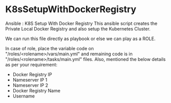 # K8sSetupWithDockerRegistry
Ansible : K8S Setup With Docker Registry
This ansible script creates the Private Local Docker Registry and also setup the Kubernetes Cluster.

We can run this file directly as playbook or else we can play as a ROLE.

In case of role, place the variable code on "/roles/\<rolename\>/vars/main.yml" and remaining code is in "/roles/\<rolename\>/tasks/main.yml" files. Also, mentioned the below details as per your requirement:
  - Docker Registry IP
  - Nameserver IP 1
  - Nameserver IP 2
  - Docker Registry Name
  - Username

